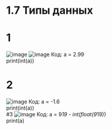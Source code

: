 # 1.7 Типы данных
# 1
![image](https://user-images.githubusercontent.com/97594334/168145515-6da5aabf-b7cf-4cea-a260-7090fb846795.png)
![image](https://user-images.githubusercontent.com/97594334/168145616-15576934-74a4-45d7-a266-36946ae464d8.png)
Код:
a = 2.99<br>
print(int(a))<br>
# 2
![image](https://user-images.githubusercontent.com/97594334/168145671-fd0bfef6-ee8d-4168-9aa1-88298e1ed1de.png)
Код:
a = -1.6 <br>
print(int(a)) <br>
#3
![image](https://user-images.githubusercontent.com/97594334/168145724-e177e66d-a173-4c2c-aaca-3a5ef9a6df00.png)
Код:
a = 9*19 - int(float(9*19))<br>
print(a)<br>
